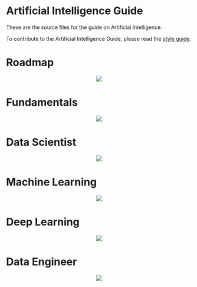 # Artificial Intelligence Guide

These are the source files for the guide on Artificial Intelligence.

To contribute to the Artificial Intelligence Guide, please read the
[style guide](https://www.tensorflow.org/community/contribute/docs_style).

# Roadmap

<div align='center'>
  <img src='docs/__design__/media/Introduction.jpg' />
</div>

# Fundamentals

<div align='center'>
  <img src='docs/__design__/media/Fundamentals.jpg' />
</div>

# Data Scientist

<div align='center'>
  <img src='docs/__design__/media/Data_Science.jpg' />
</div>

# Machine Learning

<div align='center'>
  <img src='docs/__design__/media/Machine_Learning.jpg' />
</div>

# Deep Learning

<div align='center'>
  <img src='docs/__design__/media/Deep_Learning.jpg' />
</div>

# Data Engineer

<div align='center'>
  <img src='docs/__design__/media/Data_Engineer.jpg' />
</div>

